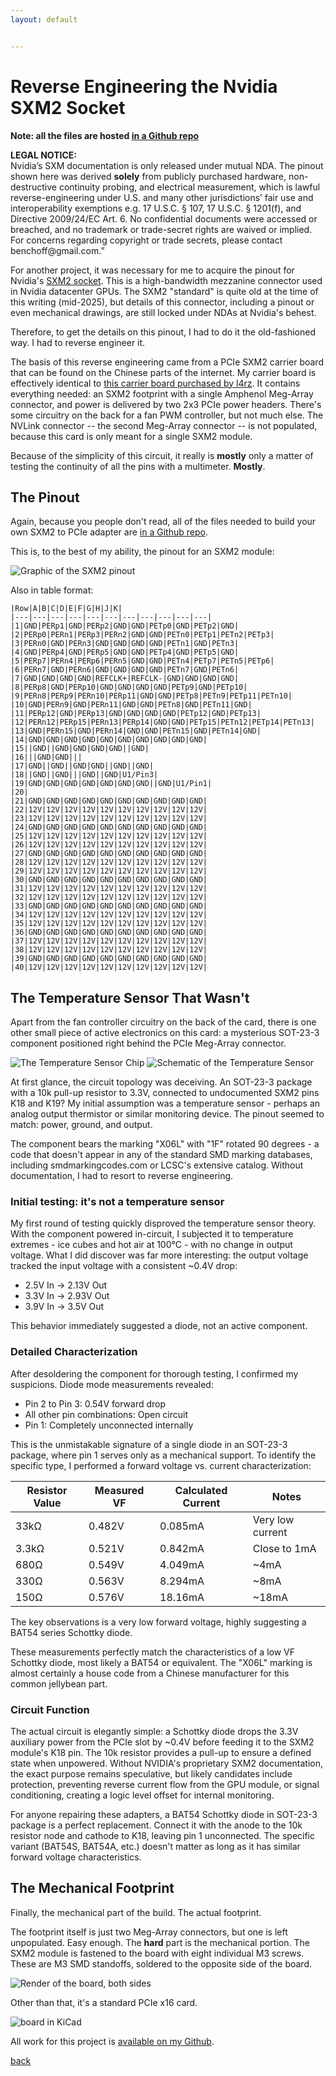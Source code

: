 ```yaml
---
layout: default


---
```


# Reverse Engineering the Nvidia SXM2 Socket

**Note: all the files are hosted [in a Github repo](https://github.com/bbenchoff/SXM2toPCIe)**

<p class="callout-sidebar">
<strong>LEGAL NOTICE:</strong><br>
Nvidia’s SXM documentation is only released under mutual NDA. The pinout shown here was derived <strong>solely</strong> from publicly purchased hardware, non-destructive continuity probing, and electrical measurement, which is lawful reverse-engineering under U.S. and many other jurisdictions’ fair use and interoperability exemptions e.g. 17 U.S.C. § 107, 17 U.S.C. § 1201(f), and Directive 2009/24/EC Art. 6. No confidential documents were accessed or breached, and no trademark or trade-secret rights are waived or implied. For concerns regarding copyright or trade secrets, please contact benchoff@gmail.com.”
</p>

For another project, it was necessary for me to acquire the pinout for Nvidia's [SXM2 socket](https://en.wikipedia.org/wiki/SXM_(socket)). This is a high-bandwidth mezzanine connector used in Nvidia datacenter GPUs. The SXM2 "standard" is quite old at the time of this writing (mid-2025), but details of this connector, including a pinout or even mechanical drawings, are still locked under NDAs at Nvidia's behest.

Therefore, to get the details on this pinout, I had to do it the old-fashioned way. I had to reverse engineer it.

The basis of this reverse engineering came from a PCIe SXM2 carrier board that can be found on the Chinese parts of the internet. My carrier board is effectively identical to [this carrier board purchased by l4rz](https://l4rz.net/running-nvidia-sxm-gpus-in-consumer-pcs/). It contains everything needed: an SXM2 footprint with a single Amphenol Meg-Array connector, and power is delivered by two 2x3 PCIe power headers. There's some circuitry on the back for a fan PWM controller, but not much else. The NVLink connector -- the second Meg-Array connector -- is not populated, because this card is only meant for a single SXM2 module.

Because of the simplicity of this circuit, it really is __mostly__ only a matter of testing the continuity of all the pins with a multimeter. __Mostly__.

## The Pinout

Again, because you people don't read, all of the files needed to build your own SXM2 to PCIe adapter are [in a Github repo](https://github.com/bbenchoff/SXM2toPCIe).

This is, to the best of my ability, the pinout for an SXM2 module:

![Graphic of the SXM2 pinout](/images/SXM2Pinout.png)

Also in table format:
``` 
|Row|A|B|C|D|E|F|G|H|J|K|
|---|---|---|---|---|---|---|---|---|---|---|
|1|GND|PERp1|GND|PERp2|GND|GND|PETp0|GND|PETp2|GND|
|2|PERp0|PERn1|PERp3|PERn2|GND|GND|PETn0|PETp1|PETn2|PETp3|
|3|PERn0|GND|PERn3|GND|GND|GND|GND|PETn1|GND|PETn3|
|4|GND|PERp4|GND|PERp5|GND|GND|PETp4|GND|PETp5|GND|
|5|PERp7|PERn4|PERp6|PERn5|GND|GND|PETn4|PETp7|PETn5|PETp6|
|6|PERn7|GND|PERn6|GND|GND|GND|GND|PETn7|GND|PETn6|
|7|GND|GND|GND|GND|REFCLK+|REFCLK-|GND|GND|GND|GND|
|8|PERp8|GND|PERp10|GND|GND|GND|GND|PETp9|GND|PETp10|
|9|PERn8|PERp9|PERn10|PERp11|GND|GND|PETp8|PETn9|PETp11|PETn10|
|10|GND|PERn9|GND|PERn11|GND|GND|PETn8|GND|PETn11|GND|
|11|PERp12|GND|PERp13|GND|GND|GND|GND|PETp12|GND|PETp13|
|12|PERn12|PERp15|PERn13|PERp14|GND|GND|PETp15|PETn12|PETp14|PETn13|
|13|GND|PERn15|GND|PERn14|GND|GND|PETn15|GND|PETn14|GND|
|14|GND|GND|GND|GND|GND|GND|GND|GND|GND|GND|
|15||GND||GND|GND|GND|GND||GND|
|16|||GND|GND|||
|17|GND||GND||GND|GND||GND||GND|
|18||GND||GND|||GND||GND|U1/Pin3|
|19|GND|GND|GND|GND|GND|GND|GND||GND|U1/Pin1|
|20|
|21|GND|GND|GND|GND|GND|GND|GND|GND|GND|GND|
|22|12V|12V|12V|12V|12V|12V|12V|12V|12V|12V|
|23|12V|12V|12V|12V|12V|12V|12V|12V|12V|12V|
|24|GND|GND|GND|GND|GND|GND|GND|GND|GND|GND|
|25|12V|12V|12V|12V|12V|12V|12V|12V|12V|12V|
|26|12V|12V|12V|12V|12V|12V|12V|12V|12V|12V|
|27|GND|GND|GND|GND|GND|GND|GND|GND|GND|GND|
|28|12V|12V|12V|12V|12V|12V|12V|12V|12V|12V|
|29|12V|12V|12V|12V|12V|12V|12V|12V|12V|12V|
|30|GND|GND|GND|GND|GND|GND|GND|GND|GND|GND|
|31|12V|12V|12V|12V|12V|12V|12V|12V|12V|12V|
|32|12V|12V|12V|12V|12V|12V|12V|12V|12V|12V|
|33|GND|GND|GND|GND|GND|GND|GND|GND|GND|GND|
|34|12V|12V|12V|12V|12V|12V|12V|12V|12V|12V|
|35|12V|12V|12V|12V|12V|12V|12V|12V|12V|12V|
|36|GND|GND|GND|GND|GND|GND|GND|GND|GND|GND|
|37|12V|12V|12V|12V|12V|12V|12V|12V|12V|12V|
|38|12V|12V|12V|12V|12V|12V|12V|12V|12V|12V|
|39|GND|GND|GND|GND|GND|GND|GND|GND|GND|GND|
|40|12V|12V|12V|12V|12V|12V|12V|12V|12V|12V|
```

## The Temperature Sensor That Wasn't

Apart from the fan controller circuitry on the back of the card, there is one other small piece of active electronics on this card: a mysterious SOT-23-3 component positioned right behind the PCIe Meg-Array connector.

![The Temperature Sensor Chip](/images/TempSensorChip.jpg)
![Schematic of the Temperature Sensor](/images/TempSensorSch.png)

At first glance, the circuit topology was deceiving. An SOT-23-3 package with a 10k pull-up resistor to 3.3V, connected to undocumented SXM2 pins K18 and K19? My initial assumption was a temperature sensor - perhaps an analog output thermistor or similar monitoring device. The pinout seemed to match: power, ground, and output.

The component bears the marking "X06L" with "1F" rotated 90 degrees - a code that doesn't appear in any of the standard SMD marking databases, including smdmarkingcodes.com or LCSC's extensive catalog. Without documentation, I had to resort to reverse engineering.

### Initial testing: it's not a temperature sensor

My first round of testing quickly disproved the temperature sensor theory. With the component powered in-circuit, I subjected it to temperature extremes - ice cubes and hot air at 100°C - with no change in output voltage. What I did discover was far more interesting: the output voltage tracked the input voltage with a consistent ~0.4V drop:

* 2.5V In -> 2.13V Out
* 3.3V In -> 2.93V Out
* 3.9V In -> 3.5V Out

This behavior immediately suggested a diode, not an active component.

### Detailed Characterization

After desoldering the component for thorough testing, I confirmed my suspicions. Diode mode measurements revealed:

* Pin 2 to Pin 3: 0.54V forward drop
* All other pin combinations: Open circuit
* Pin 1: Completely unconnected internally

This is the unmistakable signature of a single diode in an SOT-23-3 package, where pin 1 serves only as a mechanical support. To identify the specific type, I performed a forward voltage vs. current characterization:

| Resistor Value | Measured VF | Calculated Current | Notes |
|----------------|-------------|-------------------|-------|
| 33kΩ           | 0.482V      | 0.085mA          | Very low current |
| 3.3kΩ          | 0.521V      | 0.842mA          | Close to 1mA |
| 680Ω           | 0.549V      | 4.049mA          | ~4mA |
| 330Ω           | 0.563V      | 8.294mA          | ~8mA |
| 150Ω           | 0.576V      | 18.16mA          | ~18mA |

The key observations is a very low forward voltage, highly suggesting a BAT54 series Schottky diode.

These measurements perfectly match the characteristics of a low VF Schottky diode, most likely a BAT54 or equivalent. The "X06L" marking is almost certainly a house code from a Chinese manufacturer for this common jellybean part.

### Circuit Function

The actual circuit is elegantly simple: a Schottky diode drops the 3.3V auxiliary power from the PCIe slot by ~0.4V before feeding it to the SXM2 module's K18 pin. The 10k resistor provides a pull-up to ensure a defined state when unpowered. Without NVIDIA's proprietary SXM2 documentation, the exact purpose remains speculative, but likely candidates include protection, preventing reverse current flow from the GPU module, or signal conditioning, creating a logic level offset for internal monitoring.

For anyone repairing these adapters, a BAT54 Schottky diode in SOT-23-3 package is a perfect replacement. Connect it with the anode to the 10k resistor node and cathode to K18, leaving pin 1 unconnected. The specific variant (BAT54S, BAT54A, etc.) doesn't matter as long as it has similar forward voltage characteristics.

## The Mechanical Footprint

Finally, the mechanical part of the build. The actual footprint.

The footprint itself is just two Meg-Array connectors, but one is left unpopulated. Easy enough. The __hard__ part is the mechanical portion. The SXM2 module is fastened to the board with eight individual M3 screws. These are M3 SMD standoffs, soldered to the opposite side of the board.

![Render of the board, both sides](/images/SXM2Render.png)

Other than that, it's a standard PCIe x16 card.

![board in KiCad](/images/SXM2Board.png)

All work for this project is [available on my Github](https://github.com/bbenchoff/SXM2toPCIe).

[back](../)
